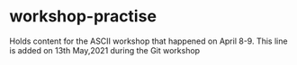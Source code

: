 # workshop-practise
Holds content for the ASCII workshop that happened on April 8-9.
This line is added on 13th May,2021 during the Git workshop
